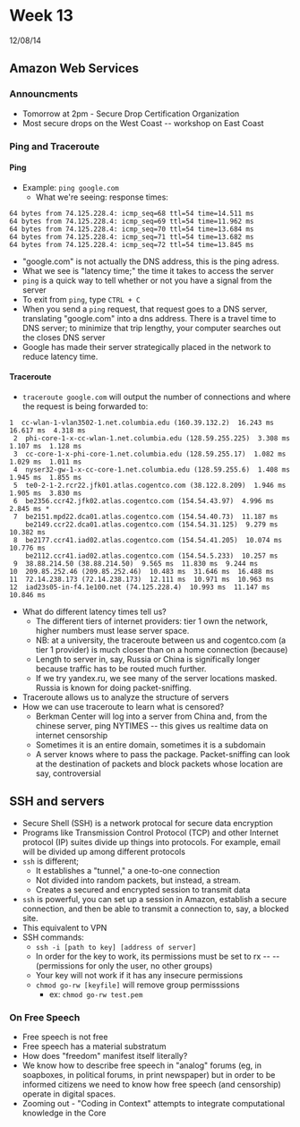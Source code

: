 # Week 13
12/08/14

## Amazon Web Services

### Announcments
- Tomorrow at 2pm - Secure Drop Certification Organization
- Most secure drops on the West Coast -- workshop on East Coast

### Ping and Traceroute
#### Ping
- Example: `ping google.com`
	- What we're seeing: response times:
```
64 bytes from 74.125.228.4: icmp_seq=68 ttl=54 time=14.511 ms
64 bytes from 74.125.228.4: icmp_seq=69 ttl=54 time=11.962 ms
64 bytes from 74.125.228.4: icmp_seq=70 ttl=54 time=13.684 ms
64 bytes from 74.125.228.4: icmp_seq=71 ttl=54 time=13.682 ms
64 bytes from 74.125.228.4: icmp_seq=72 ttl=54 time=13.845 ms
``` 
- "google.com" is not actually the DNS address, this is the ping adress.
- What we see is "latency time;" the time it takes to access the server
- `ping` is a quick way to tell whether or not you have a signal from the server
- To exit from `ping`, type `CTRL + C`
- When you send  a `ping` request, that request goes to a DNS server, translating "google.com" into a dns address. There is a travel time to DNS server; to minimize that trip lengthy, your computer searches out the closes DNS server
- Google has made their server strategically placed in the network to reduce latency time.

#### Traceroute
- `traceroute google.com` will output the number of connections and where the request is being forwarded to:
```
1  cc-wlan-1-vlan3502-1.net.columbia.edu (160.39.132.2)  16.243 ms  16.617 ms  4.318 ms
 2  phi-core-1-x-cc-wlan-1.net.columbia.edu (128.59.255.225)  3.308 ms  1.107 ms  1.128 ms
 3  cc-core-1-x-phi-core-1.net.columbia.edu (128.59.255.17)  1.082 ms  1.029 ms  1.011 ms
 4  nyser32-gw-1-x-cc-core-1.net.columbia.edu (128.59.255.6)  1.408 ms  1.945 ms  1.855 ms
 5  te0-2-1-2.rcr22.jfk01.atlas.cogentco.com (38.122.8.209)  1.946 ms  1.905 ms  3.830 ms
 6  be2356.ccr42.jfk02.atlas.cogentco.com (154.54.43.97)  4.996 ms  2.845 ms *
 7  be2151.mpd22.dca01.atlas.cogentco.com (154.54.40.73)  11.187 ms
    be2149.ccr22.dca01.atlas.cogentco.com (154.54.31.125)  9.279 ms  10.382 ms
 8  be2177.ccr41.iad02.atlas.cogentco.com (154.54.41.205)  10.074 ms  10.776 ms
    be2112.ccr41.iad02.atlas.cogentco.com (154.54.5.233)  10.257 ms
 9  38.88.214.50 (38.88.214.50)  9.565 ms  11.830 ms  9.244 ms
10  209.85.252.46 (209.85.252.46)  10.483 ms  31.646 ms  16.488 ms
11  72.14.238.173 (72.14.238.173)  12.111 ms  10.971 ms  10.963 ms
12  iad23s05-in-f4.1e100.net (74.125.228.4)  10.993 ms  11.147 ms  10.846 ms
```
- What do different latency times tell us?
	- The different tiers of internet providers: tier 1 own the network, higher numbers must lease server space.
	- NB: at a university, the traceroute between us and cogentco.com (a tier 1 provider) is much closer than on a home connection (because)
	- Length to server in, say, Russia or China is significally longer because traffic has to be routed much further.
	- If we try yandex.ru, we see many of the server locations masked. Russia is known for doing packet-sniffing.
- Traceroute allows us to analyze the structure of servers
- How we can use traceroute to learn what is censored?
	- Berkman Center will log into a server from China and, from the chinese server, ping NYTIMES -- this gives us realtime data on internet censorship
	- Sometimes it is an entire domain, sometimes it is a subdomain
	- A server knows where to pass the package. Packet-sniffing can look at the destination of packets and block packets whose location are say, controversial


## SSH and servers
- Secure Shell (SSH) is a network protocal for secure data encryption
- Programs like Transmission Control Protocol (TCP) and other Internet protocol (IP) suites divide up things into protocols. For example, email will be divided up among different protocols
- `ssh` is different; 
	- It establishes a "tunnel," a one-to-one connection 
	- Not divided into random packets, but instead, a stream.
	- Creates a secured and encrypted session to transmit data
- `ssh` is powerful, you can set up a session in Amazon, establish a secure connection, and then be able to transmit a connection to, say, a blocked site.
- This equivalent to VPN
- SSH commands:
	- `ssh -i [path to key] [address of server]`
	- In order for the key to work, its permissions must be set to rx -- -- (permissions for only the user, no other groups)
	- Your key will not work if it has any insecure permissions
	- `chmod go-rw [keyfile]` will remove group permisssions
		- ex: `chmod go-rw test.pem`

### On Free Speech
- Free speech is not free
- Free speech has a material substratum
- How does "freedom" manifest itself literally?
- We know how to describe free speech in "analog" forums (eg, in soapboxes, in political forums, in print newspaper) but in order to be informed citizens we need to know how free speech (and censorship) operate in digital spaces. 
- Zooming out - "Coding in Context" attempts to integrate computational knowledge in the Core